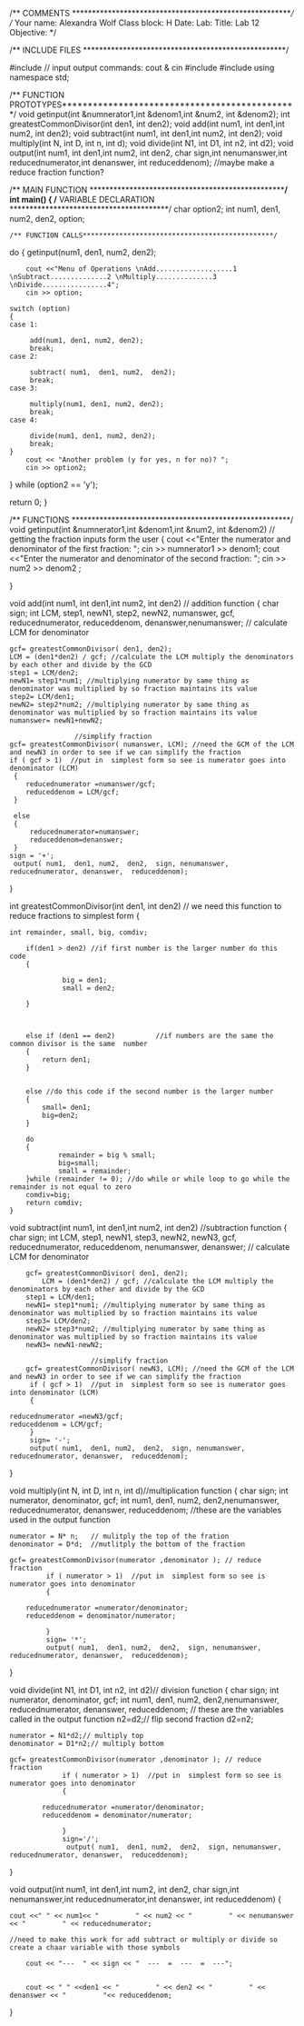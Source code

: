 /** COMMENTS ********************************************************/
/*	Your name: Alexandra Wolf
	Class block: 	H			Date:
	Lab:
	Title: Lab 12
	Objective:
*/

/** INCLUDE FILES ***************************************************/

#include <iostream>	//	input output commands:	cout & cin
#include <iomanip>
#include <cmath>
using namespace std;

/** FUNCTION PROTOTYPES**********************************************/
void getinput(int &numnerator1,int &denom1,int &num2, int &denom2);
int greatestCommonDivisor(int den1, int den2);
void add(int num1, int den1,int num2, int den2);
void subtract(int num1, int den1,int num2, int den2);
void multiply(int N, int D, int n, int d);
void divide(int N1, int D1, int n2, int d2);
void output(int num1, int den1,int num2, int den2, char sign,int nenumanswer,int reducednumerator,int denanswer, int reduceddenom);
//maybe make a reduce fraction function?

/** MAIN FUNCTION ***************************************************/
int main()
{
	/** VARIABLE DECLARATION ****************************************/
char option2;
int num1, den1, num2, den2, option;


	/** FUNCTION CALLS***********************************************/
do
{
	 getinput(num1, den1, num2, den2);

		cout <<"Menu of Operations \nAdd...................1 \nSubtract..............2 \nMultiply..............3 \nDivide................4";
		cin >> option;

	switch (option)
	{
	case 1:

		 add(num1, den1, num2, den2);
		 break;
	case 2:

		 subtract( num1,  den1, num2,  den2);
		 break;
	case 3:

		 multiply(num1, den1, num2, den2);
		 break;
	case 4:

		 divide(num1, den1, num2, den2);
		 break;
	}
		cout << "Another problem (y for yes, n for no)? ";
		cin >> option2;

} while (option2 == 'y');

return 0;
}





/** FUNCTIONS *******************************************************/
void getinput(int &numnerator1,int &denom1,int &num2, int &denom2)  // getting the fraction inputs form the user
{
	cout <<"Enter the numerator and denominator of the first fraction: ";
	cin >> numnerator1 >> denom1;
	cout <<"Enter the numerator and denominator of the second fraction: ";
	cin >> num2 >> denom2 ;


}

void add(int num1, int den1,int num2, int den2) // addition function
{
char sign;
	int LCM, step1, newN1, step2, newN2, numanswer, gcf, reducednumerator, reduceddenom, denanswer,nenumanswer;
							// calculate LCM for denominator

	gcf= greatestCommonDivisor( den1, den2);
	LCM = (den1*den2) / gcf; //calculate the LCM multiply the denominators by each other and divide by the GCD
	step1 = LCM/den2;
	newN1= step1*num1; //multiplying numerator by same thing as denominator was multiplied by so fraction maintains its value
	step2= LCM/den1;
	newN2= step2*num2; //multiplying numerator by same thing as denominator was multiplied by so fraction maintains its value
	numanswer= newN1+newN2;

					//simplify fraction
	gcf= greatestCommonDivisor( numanswer, LCM); //need the GCM of the LCM and newN3 in order to see if we can simplify the fraction
	if ( gcf > 1)  //put in  simplest form so see is numerator goes into denominator (LCM)
	 {
		reducednumerator =numanswer/gcf;
		reduceddenom = LCM/gcf;
	 }

	 else
	 {
		 reducednumerator=numanswer;
		 reduceddenom=denanswer;
	 }
	sign = '+';
	 output( num1,  den1, num2,  den2,  sign, nenumanswer, reducednumerator, denanswer,  reduceddenom);
}

int greatestCommonDivisor(int den1, int den2) // we need this function to reduce fractions to simplest form
	{

	int remainder, small, big, comdiv;

		if(den1 > den2) //if first number is the larger number do this code
		{

				 big = den1;
				 small = den2;

		}



		else if (den1 == den2)          //if numbers are the same the common divisor is the same  number
		{
			return den1;
		}


		else //do this code if the second number is the larger number
		{
			small= den1;
			big=den2;
		}

		do
		{
				remainder = big % small;
				big=small;
				small = remainder;
		}while (remainder != 0); //do while or while loop to go while the remainder is not equal to zero
		comdiv=big;
		return comdiv;
	}

void subtract(int num1, int den1,int num2, int den2) //subtraction function
{
char sign;
	int LCM, step1, newN1, step3, newN2, newN3, gcf, reducednumerator, reduceddenom, nenumanswer, denanswer;
								// calculate LCM for denominator

		gcf= greatestCommonDivisor( den1, den2);
			LCM = (den1*den2) / gcf; //calculate the LCM multiply the denominators by each other and divide by the GCD
		step1 = LCM/den1;
		newN1= step1*num1; //multiplying numerator by same thing as denominator was multiplied by so fraction maintains its value
		step3= LCM/den2;
		newN2= step3*num2; //multiplying numerator by same thing as denominator was multiplied by so fraction maintains its value
		newN3= newN1-newN2;

						//simplify fraction
		gcf= greatestCommonDivisor( newN3, LCM); //need the GCM of the LCM and newN3 in order to see if we can simplify the fraction
		 if ( gcf > 1)  //put in  simplest form so see is numerator goes into denominator (LCM)
		 {

	reducednumerator =newN3/gcf;
	reduceddenom = LCM/gcf;
		 }
		 sign= '-';
		 output( num1,  den1, num2,  den2,  sign, nenumanswer, reducednumerator, denanswer,  reduceddenom);
}

void multiply(int N, int D, int n, int d)//multiplication function
{
	char sign;
int numerator, denominator, gcf;
int num1,  den1, num2,  den2,nenumanswer, reducednumerator, denanswer,  reduceddenom; //these are the variables used in the output function

	numerator = N* n;	// mulitply the top of the fration
	denominator = D*d;	//mutlitply the bottom of the fraction

	gcf= greatestCommonDivisor(numerator ,denominator ); // reduce fraction
			 if ( numerator > 1)  //put in  simplest form so see is numerator goes into denominator
			 {

		reducednumerator =numerator/denominator;
		reduceddenom = denominator/numerator;

			 }
			 sign= '*';
			 output( num1,  den1, num2,  den2,  sign, nenumanswer, reducednumerator, denanswer,  reduceddenom);
}

void divide(int N1, int D1, int n2, int d2)// division function
{
	char sign;
	int numerator, denominator, gcf;
	int  num1,  den1, num2,  den2,nenumanswer, reducednumerator, denanswer,  reduceddenom; // these are the variables called in the output function
	n2=d2;// flip second fraction
	d2=n2;

	numerator = N1*d2;// multiply top
	denominator = D1*n2;// multiply bottom

	gcf= greatestCommonDivisor(numerator ,denominator ); // reduce fraction
				 if ( numerator > 1)  //put in  simplest form so see is numerator goes into denominator
				 {

			reducednumerator =numerator/denominator;
			reduceddenom = denominator/numerator;

				 }
				 sign='/';
				  output( num1,  den1, num2,  den2,  sign, nenumanswer, reducednumerator, denanswer,  reduceddenom);
}

void output(int num1, int den1,int num2, int den2, char sign,int nenumanswer,int reducednumerator,int denanswer, int reduceddenom)
{


	cout <<" " << num1<< "         " << num2 << "         " << nenumanswer << "         " << reducednumerator;

	//need to make this work for add subtract or multiply or divide so create a chaar variable with those symbols

		cout << "---  " << sign << "  ---  =  ---  =  ---";


		cout << " " <<den1 << "         " << den2 << "         " << denanswer << "         "<< reduceddenom;

}
